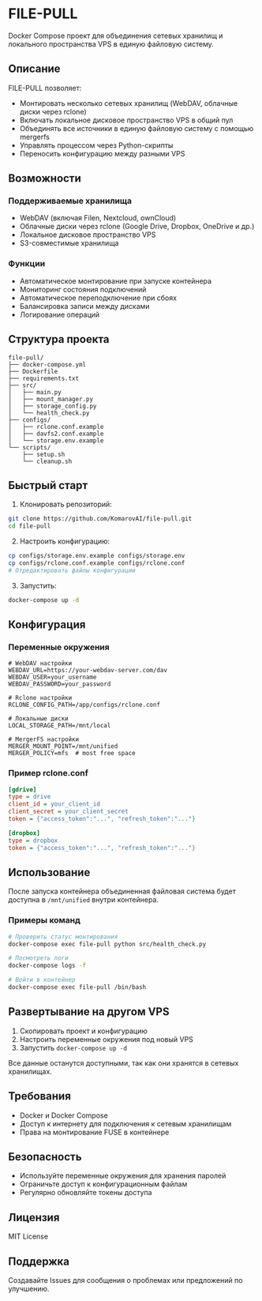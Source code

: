 # FILE-PULL

Docker Compose проект для объединения сетевых хранилищ и локального пространства VPS в единую файловую систему.

## Описание

FILE-PULL позволяет:
- Монтировать несколько сетевых хранилищ (WebDAV, облачные диски через rclone)
- Включать локальное дисковое пространство VPS в общий пул
- Объединять все источники в единую файловую систему с помощью mergerfs
- Управлять процессом через Python-скрипты
- Переносить конфигурацию между разными VPS

## Возможности

### Поддерживаемые хранилища
- WebDAV (включая Filen, Nextcloud, ownCloud)
- Облачные диски через rclone (Google Drive, Dropbox, OneDrive и др.)
- Локальное дисковое пространство VPS
- S3-совместимые хранилища

### Функции
- Автоматическое монтирование при запуске контейнера
- Мониторинг состояния подключений
- Автоматическое переподключение при сбоях
- Балансировка записи между дисками
- Логирование операций

## Структура проекта

```
file-pull/
├── docker-compose.yml
├── Dockerfile
├── requirements.txt
├── src/
│   ├── main.py
│   ├── mount_manager.py
│   ├── storage_config.py
│   └── health_check.py
├── configs/
│   ├── rclone.conf.example
│   ├── davfs2.conf.example
│   └── storage.env.example
└── scripts/
    ├── setup.sh
    └── cleanup.sh
```

## Быстрый старт

1. Клонировать репозиторий:
```bash
git clone https://github.com/KomarovAI/file-pull.git
cd file-pull
```

2. Настроить конфигурацию:
```bash
cp configs/storage.env.example configs/storage.env
cp configs/rclone.conf.example configs/rclone.conf
# Отредактировать файлы конфигурации
```

3. Запустить:
```bash
docker-compose up -d
```

## Конфигурация

### Переменные окружения

```env
# WebDAV настройки
WEBDAV_URL=https://your-webdav-server.com/dav
WEBDAV_USER=your_username
WEBDAV_PASSWORD=your_password

# Rclone настройки
RCLONE_CONFIG_PATH=/app/configs/rclone.conf

# Локальные диски
LOCAL_STORAGE_PATH=/mnt/local

# MergerFS настройки
MERGER_MOUNT_POINT=/mnt/unified
MERGER_POLICY=mfs  # most free space
```

### Пример rclone.conf

```ini
[gdrive]
type = drive
client_id = your_client_id
client_secret = your_client_secret
token = {"access_token":"...", "refresh_token":"..."}

[dropbox]
type = dropbox
token = {"access_token":"...", "refresh_token":"..."}
```

## Использование

После запуска контейнера объединенная файловая система будет доступна в `/mnt/unified` внутри контейнера.

### Примеры команд

```bash
# Проверить статус монтирования
docker-compose exec file-pull python src/health_check.py

# Посмотреть логи
docker-compose logs -f

# Войти в контейнер
docker-compose exec file-pull /bin/bash
```

## Развертывание на другом VPS

1. Скопировать проект и конфигурацию
2. Настроить переменные окружения под новый VPS
3. Запустить `docker-compose up -d`

Все данные останутся доступными, так как они хранятся в сетевых хранилищах.

## Требования

- Docker и Docker Compose
- Доступ к интернету для подключения к сетевым хранилищам
- Права на монтирование FUSE в контейнере

## Безопасность

- Используйте переменные окружения для хранения паролей
- Ограничьте доступ к конфигурационным файлам
- Регулярно обновляйте токены доступа

## Лицензия

MIT License

## Поддержка

Создавайте Issues для сообщения о проблемах или предложений по улучшению.